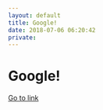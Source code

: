 ```yaml
---
layout: default
title: Google!
date: 2018-07-06 06:20:42
private: 
---
```


# Google!

[Go to link](https://google.com)

